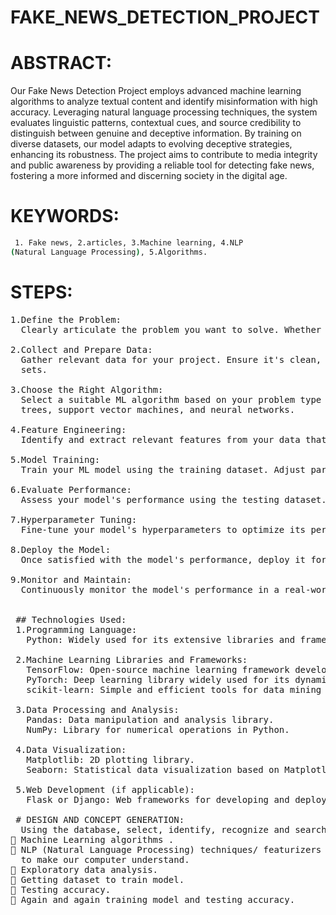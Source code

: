 # FAKE_NEWS_DETECTION_PROJECT

# ABSTRACT:
Our Fake News Detection Project employs advanced machine learning algorithms to analyze textual content and identify misinformation with high accuracy. Leveraging natural language processing techniques, the system evaluates linguistic patterns, contextual cues, and source credibility to distinguish between genuine and deceptive information. By training on diverse datasets, our model adapts to evolving deceptive strategies, enhancing its robustness. The project aims to contribute to media integrity and public awareness by providing a reliable tool for detecting fake news, fostering a more informed and discerning society in the digital age.

# KEYWORDS:
```bash
 1. Fake news, 2.articles, 3.Machine learning, 4.NLP 
(Natural Language Processing), 5.Algorithms.
```
# STEPS:
<pre>
1.Define the Problem:
  Clearly articulate the problem you want to solve. Whether it's image recognition, fraud detection, or sentiment analysis, a well-defined problem is crucial.

2.Collect and Prepare Data:
  Gather relevant data for your project. Ensure it's clean, well-organized, and representative of the problem you're addressing. Split the data into training and testing 
  sets.

3.Choose the Right Algorithm:
  Select a suitable ML algorithm based on your problem type (classification, regression, clustering, etc.) and the nature of your data. Common algorithms include decision 
  trees, support vector machines, and neural networks.

4.Feature Engineering:
  Identify and extract relevant features from your data that will help your model make accurate predictions. This might involve transforming or combining existing features.

5.Model Training:
  Train your ML model using the training dataset. Adjust parameters, validate against a validation set, and fine-tune as needed. This step is iterative.

6.Evaluate Performance:
  Assess your model's performance using the testing dataset. Metrics like accuracy, precision, recall, and F1 score are commonly used, depending on the problem.

7.Hyperparameter Tuning:
  Fine-tune your model's hyperparameters to optimize its performance. This process may involve grid search, random search, or more advanced optimization techniques.

8.Deploy the Model:
  Once satisfied with the model's performance, deploy it for real-world use. This may involve integrating it into a web application, mobile app, or other relevant platforms.

9.Monitor and Maintain:
  Continuously monitor the model's performance in a real-world setting. Update the model as needed to account for changes in data distribution or other factors.
 

 ## Technologies Used:
 1.Programming Language:
   Python: Widely used for its extensive libraries and frameworks for machine learning, such as TensorFlow, PyTorch, and scikit-learn.

 2.Machine Learning Libraries and Frameworks:
   TensorFlow: Open-source machine learning framework developed by Google.
   PyTorch: Deep learning library widely used for its dynamic computation graph.
   scikit-learn: Simple and efficient tools for data mining and data analysis in Python.

 3.Data Processing and Analysis:
   Pandas: Data manipulation and analysis library.
   NumPy: Library for numerical operations in Python.

 4.Data Visualization:
   Matplotlib: 2D plotting library.
   Seaborn: Statistical data visualization based on Matplotlib.

 5.Web Development (if applicable):
   Flask or Django: Web frameworks for developing and deploying the machine learning model as a web application.

 # DESIGN AND CONCEPT GENERATION:
  Using the database, select, identify, recognize and search.
 Machine Learning algorithms .
 NLP (Natural Language Processing) techniques/ featurizers 
  to make our computer understand.
 Exploratory data analysis.
 Getting dataset to train model.
 Testing accuracy.
 Again and again training model and testing accuracy.
 
